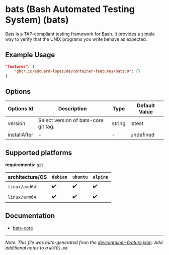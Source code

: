 
# bats (Bash Automated Testing System) (bats)

Bats is a TAP-compliant testing framework for Bash. It provides a simple way to verify that the UNIX programs you write behave as expected.

## Example Usage

```json
"features": {
    "ghcr.io/edouard-lopez/devcontainer-features/bats:0": {}
}
```

## Options

| Options Id | Description | Type | Default Value |
|-----|-----|-----|-----|
| version | Select version of bats-core git tag. | string | latest |
| installAfter | - | - | undefined |

<!-- markdownlint-disable MD041 -->

## Supported platforms

**requirements:** `git`

| architecture/OS | `debian` | `ubuntu` | `alpine`|
| --- | --- | --- | --- |
| `linux/amd64` | :heavy_check_mark: | :heavy_check_mark: | :heavy_check_mark: |
| `linux/arm64` |  :heavy_check_mark: | :heavy_check_mark: | :heavy_check_mark: |


## Documentation

- [bats-core][repo]

[repo]: https://github.com/bats-core/bats-core

---

_Note: This file was auto-generated from the [devcontainer-feature.json](https://github.com/edouard-lopez/devcontainer-features/blob/main/src/bats/devcontainer-feature.json).  Add additional notes to a `NOTES.md`._
